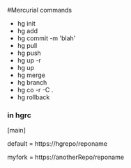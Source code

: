 #Mercurial commands

- hg init
- hg add
- hg commit -m 'blah'
- hg pull
- hg push
- hg up -r <rxxx>
- hg up
- hg merge <branchToMergeIn>
- hg branch <branchName>
- hg co -r -C .
- hg rollback



### in hgrc
[main]

default = https://hgrepo/reponame

myfork = https://anotherRepo/reponame
